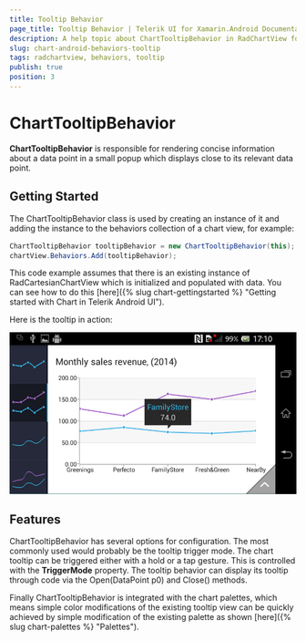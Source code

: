 ```yaml
---
title: Tooltip Behavior
page_title: Tooltip Behavior | Telerik UI for Xamarin.Android Documentation
description: A help topic about ChartTooltipBehavior in RadChartView for Android.
slug: chart-android-behaviors-tooltip
tags: radchartview, behaviors, tooltip
publish: true
position: 3
---
```


# ChartTooltipBehavior

**ChartTooltipBehavior** is responsible for rendering concise information about a data point in a small popup which displays close to its relevant data point.

## Getting Started

The ChartTooltipBehavior class is used by creating an instance of it and adding the instance to the behaviors collection of a chart view, for example:

```C#
ChartTooltipBehavior tooltipBehavior = new ChartTooltipBehavior(this);
chartView.Behaviors.Add(tooltipBehavior);
```

This code example assumes that there is an existing instance of RadCartesianChartView which is initialized and populated with data. You can see how to do this [here]({% slug chart-gettingstarted %} "Getting started with Chart in Telerik Android UI").

Here is the tooltip in action:

![TelerikUI-Tooltip](images/tooltip.png "Tooltip used in line cartesian chart.")

## Features

ChartTooltipBehavior has several options for configuration. The most commonly used would probably be the tooltip trigger mode. The chart tooltip can be triggered either with a hold or a tap gesture. This is controlled with the **TriggerMode** property. The tooltip behavior can display its tooltip through code via the Open(DataPoint p0) and Close() methods.

Finally ChartTooltipBehavior is integrated with the chart palettes, which means simple color modifications of the existing tooltip view can
be quickly achieved by simple modification of the existing palette as shown [here]({% slug chart-palettes %} "Palettes").
